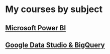 
# My courses by subject


## [Microsoft Power BI](https://github.com/wesley-comput/courses/tree/main/Microsoft%20Power%20BI)
## [Google Data Studio & BigQuery](https://github.com/wesley-comput/courses/tree/main/Google%20Data%20Studio%20%26%20BigQuery)

